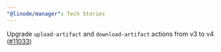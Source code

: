 ```yaml
---
"@linode/manager": Tech Stories
---
```


Upgrade `upload-artifact` and `download-artifact` actions from v3 to v4 ([#11033](https://github.com/linode/manager/pull/11033))
